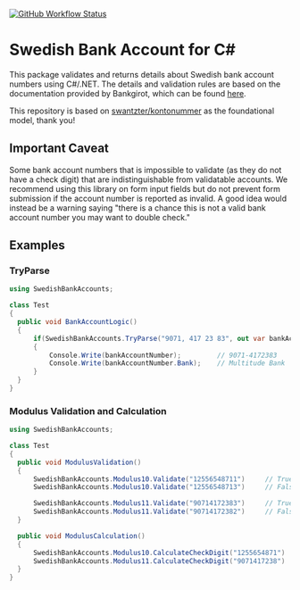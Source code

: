 [![GitHub Workflow Status](https://img.shields.io/github/actions/workflow/status/jellyhive/swedishbankaccounts/csharp.yml?branch=main)](https://github.com/jellyhive/swedishbankaccounts/actions)

# Swedish Bank Account for C#

This package validates and returns details about Swedish bank account numbers using C#/.NET. The details and validation rules are based on the documentation provided by Bankgirot, which can be found [here](https://www.bankgirot.se/globalassets/dokument/anvandarmanualer/bankernaskontonummeruppbyggnad_anvandarmanual_sv.pdf).

This repository is based on  [swantzter/kontonummer](https://github.com/swantzter/kontonummer) as the foundational model, thank you!

## Important Caveat

Some bank account numbers that is impossible to validate (as they do not have a check
digit) that are indistinguishable from validatable accounts. We recommend using
this library on form input fields but do not prevent form submission if the
account number is reported as invalid. A good idea would instead be a warning saying 
"there is a chance this is not a valid bank account number you may want to double check."

## Examples

### TryParse

```csharp
using SwedishBankAccounts;

class Test 
{
  public void BankAccountLogic() 
  {
      if(SwedishBankAccounts.TryParse("9071, 417 23 83", out var bankAccountNumber))
      {
          Console.Write(bankAccountNumber);         // 9071-4172383
          Console.Write(bankAccountNumber.Bank);    // Multitude Bank
      }
  }
}
```
### Modulus Validation and Calculation

```csharp
using SwedishBankAccounts;

class Test 
{
  public void ModulusValidation() 
  {
      SwedishBankAccounts.Modulus10.Validate("12556548711")     // True
      SwedishBankAccounts.Modulus10.Validate("12556548713")     // False

      SwedishBankAccounts.Modulus11.Validate("90714172383")     // True
      SwedishBankAccounts.Modulus11.Validate("90714172382")     // False
  }

  public void ModulusCalculation()
  {
      SwedishBankAccounts.Modulus10.CalculateCheckDigit("1255654871")       // Returns 1
      SwedishBankAccounts.Modulus11.CalculateCheckDigit("9071417238")       // Returns 3
  }
}
```
